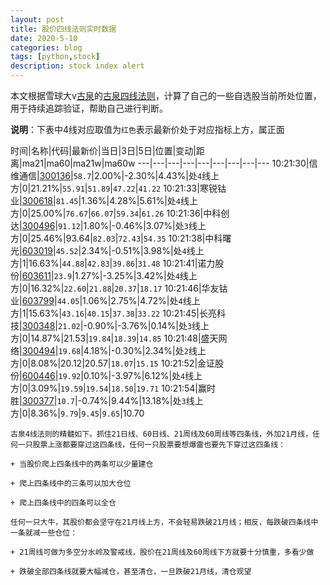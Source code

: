 ```yaml
---
layout: post
title: 股价四线法则实时数据
date: 2020-5-10
categories: blog
tags: [python,stock]
description: stock index alert
---
```



本文根据雪球大v[古泉](https://xueqiu.com/u/7148646888)的[古泉四线法则](https://xueqiu.com/7148646888/130498192)，计算了自己的一些自选股当前所处位置，用于持续追踪验证，帮助自己进行判断。

**说明**：下表中4线对应取值为`红色`表示最新价处于对应指标上方，属正面

时间|名称|代码|最新价|当日|3日|5日|位置|变动|距离|ma21|ma60|ma21w|ma60w
---|---|---|---|---|---|---|---|---
10:21:30|信维通信|[300136](https://xueqiu.com/S/SZ300136)|`58.7`|2.00%|-2.30%|4.43%|处`4`线上方|0|21.21%|`55.91`|`51.89`|`47.22`|`41.22`
10:21:33|寒锐钴业|[300618](https://xueqiu.com/S/SZ300618)|`81.45`|1.36%|4.28%|5.61%|处`4`线上方|0|25.00%|`76.67`|`66.07`|`59.34`|`61.26`
10:21:36|中科创达|[300496](https://xueqiu.com/S/SZ300496)|`91.12`|1.80%|-0.46%|3.07%|处`3`线上方|0|25.46%|93.64|`82.03`|`72.43`|`54.35`
10:21:38|中科曙光|[603019](https://xueqiu.com/S/SH603019)|`45.52`|2.34%|-0.51%|3.98%|处`4`线上方|1|16.63%|`44.88`|`42.83`|`39.86`|`31.48`
10:21:41|诺力股份|[603611](https://xueqiu.com/S/SH603611)|`23.9`|1.27%|-3.25%|3.42%|处`4`线上方|0|16.32%|`22.60`|`21.88`|`20.37`|`18.17`
10:21:46|华友钴业|[603799](https://xueqiu.com/S/SH603799)|`44.05`|1.06%|2.75%|4.72%|处`4`线上方|1|15.63%|`43.16`|`40.15`|`37.38`|`33.22`
10:21:45|长亮科技|[300348](https://xueqiu.com/S/SZ300348)|`21.02`|-0.90%|-3.76%|0.14%|处`3`线上方|0|14.87%|21.53|`19.84`|`18.39`|`14.85`
10:21:48|盛天网络|[300494](https://xueqiu.com/S/SZ300494)|`19.68`|4.18%|-0.30%|2.34%|处`2`线上方|0|8.08%|20.12|20.57|`18.07`|`15.15`
10:21:52|金证股份|[600446](https://xueqiu.com/S/SH600446)|`19.92`|0.10%|-3.97%|6.12%|处`4`线上方|0|3.09%|`19.59`|`19.54`|`18.50`|`19.71`
10:21:54|赢时胜|[300377](https://xueqiu.com/S/SZ300377)|`10.7`|-0.74%|9.44%|13.18%|处`3`线上方|0|8.36%|`9.79`|`9.45`|`9.65`|10.70

```
古泉4线法则的精髓如下。抓住21日线、60日线、21周线及60周线等四条线，外加21月线，任何一只股票上涨都要穿过这四条线，任何一只股票要想爆雷也要先下穿过这四条线：

+ 当股价爬上四条线中的两条可以少量建仓

+ 爬上四条线中的三条可以加大仓位

+ 爬上四条线中的四条可以全仓

任何一只大牛，其股价都会坚守在21月线上方，不会轻易跌破21月线；相反，每跌破四条线中一条就减一些仓位：

+ 21周线可做为多空分水岭及警戒线，股价在21周线及60周线下方就要十分慎重，多看少做

+ 跌破全部四条线就要大幅减仓，甚至清仓，一旦跌破21月线，清仓观望
```